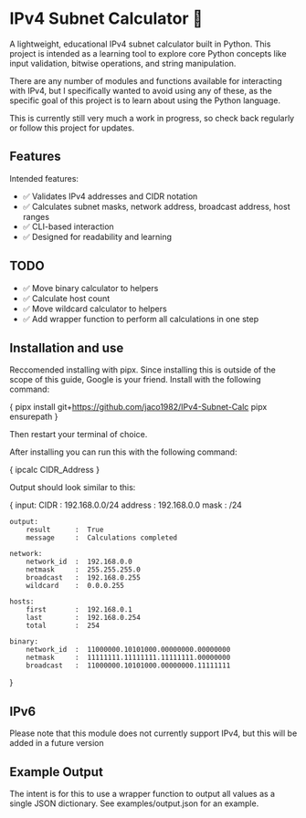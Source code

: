 # IPv4 Subnet Calculator 🧮

A lightweight, educational IPv4 subnet calculator built in Python. This project is intended as a learning tool to explore core Python concepts like input validation, bitwise operations, and string manipulation.

There are any number of modules and functions available for interacting with IPv4, but I specifically wanted to avoid using any of these, as the specific goal of this project is to learn about using the Python language.

This is currently still very much a work in progress, so check back regularly or follow this project for updates.

## Features

Intended features:
- ✅ Validates IPv4 addresses and CIDR notation
- ✅ Calculates subnet masks, network address, broadcast address, host ranges
- ✅ CLI-based interaction
- ✅ Designed for readability and learning

## TODO
- ✅ Move binary calculator to helpers
- ✅ Calculate host count
- ✅ Move wildcard calculator to helpers
- ✅ Add wrapper function to perform all calculations in one step

## Installation and use
Reccomended installing with pipx. Since installing this is outside of the scope of this guide, Google is your friend. Install with the following command:

{
    pipx install git+https://github.com/jaco1982/IPv4-Subnet-Calc
    pipx ensurepath
}

Then restart your terminal of choice.

After installing you can run this with the following command:

{
    ipcalc CIDR_Address
}

Output should look similar to this:

{
    input:
        CIDR        :  192.168.0.0/24
        address     :  192.168.0.0
        mask        :  /24

    output:
        result      :  True
        message     :  Calculations completed

    network:
        network_id  :  192.168.0.0
        netmask     :  255.255.255.0
        broadcast   :  192.168.0.255
        wildcard    :  0.0.0.255

    hosts:
        first       :  192.168.0.1
        last        :  192.168.0.254
        total       :  254

    binary:
        network_id  :  11000000.10101000.00000000.00000000
        netmask     :  11111111.11111111.11111111.00000000
        broadcast   :  11000000.10101000.00000000.11111111
}


## IPv6

Please note that this module does not currently support IPv4, but this will be added in a future version

## Example Output

The intent is for this to use a wrapper function to output all values as a single JSON dictionary. See examples/output.json for an example.

